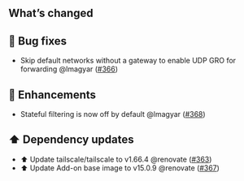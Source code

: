 ## What’s changed

## 🐛 Bug fixes

- Skip default networks without a gateway to enable UDP GRO for forwarding @lmagyar ([#366](https://github.com/hassio-addons/addon-tailscale/pull/366))

## 🚀 Enhancements

- Stateful filtering is now off by default @lmagyar ([#368](https://github.com/hassio-addons/addon-tailscale/pull/368))

## ⬆️ Dependency updates

- ⬆️ Update tailscale/tailscale to v1.66.4 @renovate ([#363](https://github.com/hassio-addons/addon-tailscale/pull/363))
- ⬆️ Update Add-on base image to v15.0.9 @renovate ([#367](https://github.com/hassio-addons/addon-tailscale/pull/367))
